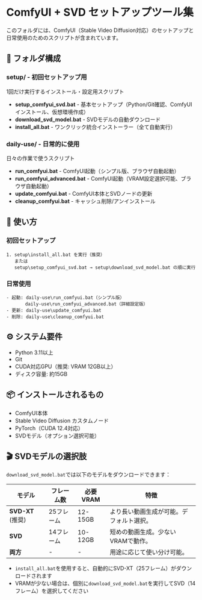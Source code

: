 # ComfyUI + SVD セットアップツール集

このフォルダには、ComfyUI（Stable Video Diffusion対応）のセットアップと日常使用のためのスクリプトが含まれています。

## 📁 フォルダ構成

### setup/ - 初回セットアップ用
1回だけ実行するインストール・設定用スクリプト

- **setup_comfyui_svd.bat** - 基本セットアップ（Python/Git確認、ComfyUIインストール、仮想環境作成）
- **download_svd_model.bat** - SVDモデルの自動ダウンロード
- **install_all.bat** - ワンクリック統合インストーラー（全て自動実行）

### daily-use/ - 日常的に使用
日々の作業で使うスクリプト

- **run_comfyui.bat** - ComfyUI起動（シンプル版、ブラウザ自動起動）
- **run_comfyui_advanced.bat** - ComfyUI起動（VRAM設定選択可能、ブラウザ自動起動）
- **update_comfyui.bat** - ComfyUI本体とSVDノードの更新
- **cleanup_comfyui.bat** - キャッシュ削除/アンインストール

## 🚀 使い方

### 初回セットアップ
```
1. setup\install_all.bat を実行（推奨）
   または
   setup\setup_comfyui_svd.bat → setup\download_svd_model.bat の順に実行
```

### 日常使用
```
- 起動: daily-use\run_comfyui.bat（シンプル版）
       daily-use\run_comfyui_advanced.bat（詳細設定版）
- 更新: daily-use\update_comfyui.bat
- 削除: daily-use\cleanup_comfyui.bat
```

## ⚙️ システム要件
- Python 3.11以上
- Git
- CUDA対応GPU（推奨: VRAM 12GB以上）
- ディスク容量: 約15GB

## 📦 インストールされるもの
- ComfyUI本体
- Stable Video Diffusion カスタムノード
- PyTorch（CUDA 12.4対応）
- SVDモデル（オプション選択可能）

## 🎬 SVDモデルの選択肢

`download_svd_model.bat`では以下のモデルをダウンロードできます：

| モデル | フレーム数 | 必要VRAM | 特徴 |
|--------|-----------|----------|------|
| **SVD-XT** (推奨) | 25フレーム | 12-15GB | より長い動画生成が可能。デフォルト選択。 |
| **SVD** | 14フレーム | 10-12GB | 短めの動画生成。少ないVRAMで動作。 |
| **両方** | - | - | 用途に応じて使い分け可能。 |

- `install_all.bat`を使用すると、自動的にSVD-XT（25フレーム）がダウンロードされます
- VRAMが少ない場合は、個別に`download_svd_model.bat`を実行してSVD（14フレーム）を選択してください

